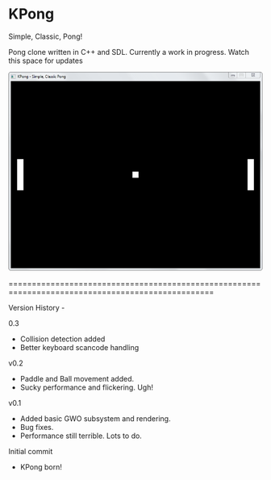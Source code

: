 # KPong

Simple, Classic, Pong!

Pong clone written in C++ and SDL. Currently a work in progress. Watch this space for updates

![alt tag](img/sshot.png)

==================================================================================================

Version History -

0.3
- Collision detection added
- Better keyboard scancode handling

v0.2 
- Paddle and Ball movement added. 
- Sucky performance and flickering. Ugh!

v0.1 
- Added basic GWO subsystem and rendering. 
- Bug fixes.
- Performance still terrible. Lots to do. 

Initial commit 
- KPong born!

